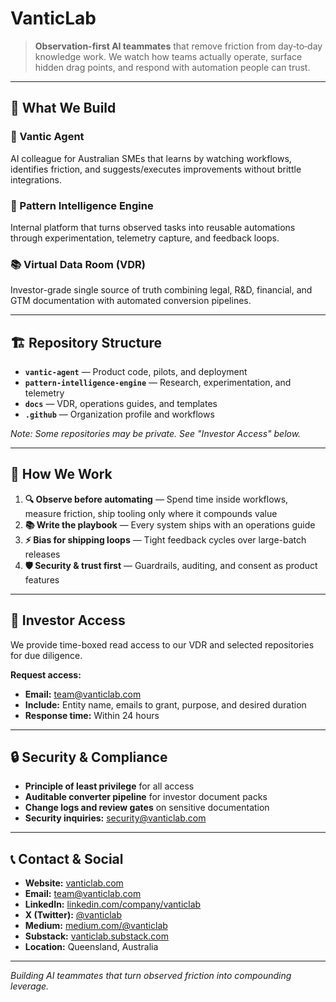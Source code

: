 # VanticLab

> **Observation-first AI teammates** that remove friction from day‑to‑day knowledge work. We watch how teams actually operate, surface hidden drag points, and respond with automation people can trust.

---

## 🎯 What We Build

### 🤖 Vantic Agent
AI colleague for Australian SMEs that learns by watching workflows, identifies friction, and suggests/executes improvements without brittle integrations.

### 🧩 Pattern Intelligence Engine  
Internal platform that turns observed tasks into reusable automations through experimentation, telemetry capture, and feedback loops.

### 📚 Virtual Data Room (VDR)
Investor-grade single source of truth combining legal, R&D, financial, and GTM documentation with automated conversion pipelines.

---

## 🏗️ Repository Structure

- **`vantic-agent`** — Product code, pilots, and deployment
- **`pattern-intelligence-engine`** — Research, experimentation, and telemetry
- **`docs`** — VDR, operations guides, and templates
- **`.github`** — Organization profile and workflows

*Note: Some repositories may be private. See "Investor Access" below.*

---

## 🎯 How We Work

1. **🔍 Observe before automating** — Spend time inside workflows, measure friction, ship tooling only where it compounds value
2. **📚 Write the playbook** — Every system ships with an operations guide
3. **⚡ Bias for shipping loops** — Tight feedback cycles over large-batch releases  
4. **🛡️ Security & trust first** — Guardrails, auditing, and consent as product features

---

## 💼 Investor Access

We provide time-boxed read access to our VDR and selected repositories for due diligence.

**Request access:**
- **Email:** team@vanticlab.com
- **Include:** Entity name, emails to grant, purpose, and desired duration
- **Response time:** Within 24 hours

---

## 🔒 Security & Compliance

- **Principle of least privilege** for all access
- **Auditable converter pipeline** for investor document packs
- **Change logs and review gates** on sensitive documentation
- **Security inquiries:** security@vanticlab.com

---

## 📞 Contact & Social

- **Website:** [vanticlab.com](https://www.vanticlab.com)
- **Email:** team@vanticlab.com
- **LinkedIn:** [linkedin.com/company/vanticlab](https://www.linkedin.com/company/vanticlab)
- **X (Twitter):** [@vanticlab](https://twitter.com/vanticlab)
- **Medium:** [medium.com/@vanticlab](https://medium.com/@vanticlab)
- **Substack:** [vanticlab.substack.com](https://vanticlab.substack.com)
- **Location:** Queensland, Australia

---

*Building AI teammates that turn observed friction into compounding leverage.*
